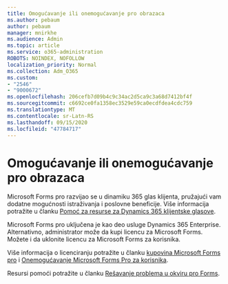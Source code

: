 ```yaml
---
title: Omogućavanje ili onemogućavanje pro obrazaca
ms.author: pebaum
author: pebaum
manager: mnirkhe
ms.audience: Admin
ms.topic: article
ms.service: o365-administration
ROBOTS: NOINDEX, NOFOLLOW
localization_priority: Normal
ms.collection: Adm_O365
ms.custom:
- "2546"
- "9000672"
ms.openlocfilehash: 206cefb7d09b4c9c34ac2d5ca9c3a68d7412bf4f
ms.sourcegitcommit: c6692ce0fa1358ec3529e59ca0ecdfdea4cdc759
ms.translationtype: MT
ms.contentlocale: sr-Latn-RS
ms.lasthandoff: 09/15/2020
ms.locfileid: "47784717"
---
```

# <a name="enable-or-disable-forms-pro"></a>Omogućavanje ili onemogućavanje pro obrazaca

Microsoft Forms pro razvijao se u dinamiku 365 glas klijenta, pružajući vam dodatne mogućnosti istraživanja i poslovne beneficije. Više informacija potražite u članku [Pomoć za resurse za Dynamics 365 klijentske glasove](https://go.microsoft.com/fwlink/p/?linkid=2128357).  

Microsoft Forms pro uključena je kao deo usluge Dynamics 365 Enterprise. Alternativno, administrator može da kupi licencu za Microsoft Forms. Možete i da uklonite licencu za Microsoft Forms za korisnika.  

Više informacija o licenciranju potražite u članku [kupovina Microsoft Forms pro](https://docs.microsoft.com/forms-pro/purchase#purchase-microsoft-forms-pro-for-users-in-a-dynamics-365-tenant) i [Onemogućavanje Microsoft Forms Pro za korisnika](https://docs.microsoft.com/forms-pro/purchase#disable-microsoft-forms-pro-for-a-user-1).
  
Resursi pomoći potražite u članku [Rešavanje problema u okviru pro Forms](https://docs.microsoft.com/forms-pro/troubleshoot).